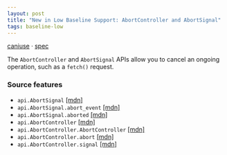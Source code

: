 ```yaml
---
layout: post
title: "New in Low Baseline Support: AbortController and AbortSignal"
tags: baseline-low
---
```


[caniuse](https://caniuse.com/?search=aborting) · [spec](https://dom.spec.whatwg.org/#aborting-ongoing-activities)

The `AbortController` and `AbortSignal` APIs allow you to cancel an ongoing operation, such as a `fetch()` request.

### Source features

- ``api.AbortSignal`` [[mdn]](https://developer.mozilla.org/en-US/search?q=api.AbortSignal)
- ``api.AbortSignal.abort_event`` [[mdn]](https://developer.mozilla.org/en-US/search?q=api.AbortSignal.abort_event)
- ``api.AbortSignal.aborted`` [[mdn]](https://developer.mozilla.org/en-US/search?q=api.AbortSignal.aborted)
- ``api.AbortController`` [[mdn]](https://developer.mozilla.org/en-US/search?q=api.AbortController)
- ``api.AbortController.AbortController`` [[mdn]](https://developer.mozilla.org/en-US/search?q=api.AbortController.AbortController)
- ``api.AbortController.abort`` [[mdn]](https://developer.mozilla.org/en-US/search?q=api.AbortController.abort)
- ``api.AbortController.signal`` [[mdn]](https://developer.mozilla.org/en-US/search?q=api.AbortController.signal)
